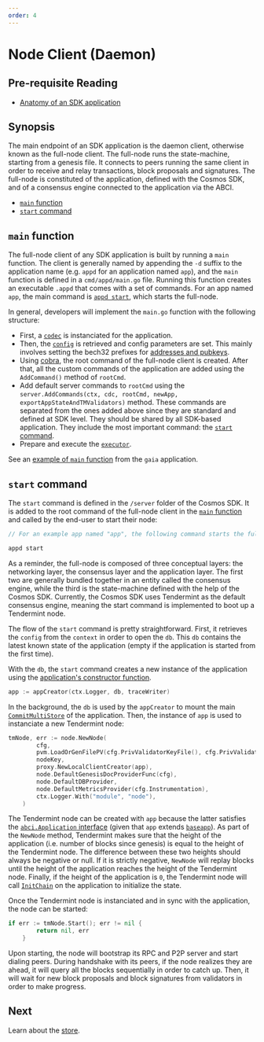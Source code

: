 ```yaml
---
order: 4
---
```


# Node Client (Daemon)

## Pre-requisite Reading

- [Anatomy of an SDK application](../basics/app-anatomy.md)

## Synopsis

The main endpoint of an SDK application is the daemon client, otherwise known as the full-node client. The full-node runs the state-machine, starting from a genesis file. It connects to peers running the same client in order to receive and relay transactions, block proposals and signatures. The full-node is constituted of the application, defined with the Cosmos SDK, and of a consensus engine connected to the application via the ABCI. 

- [`main` function](#main-function)
- [`start` command](#start-command)

## `main` function

The full-node client of any SDK application is built by running a `main` function. The client is generally named by appending the `-d` suffix to the application name (e.g. `appd` for an application named `app`), and the `main` function is defined in a `cmd/appd/main.go` file. Running this function creates an executable `.appd` that comes with a set of commands. For an app named `app`, the main command is [`appd start`](#start-command), which starts the full-node. 

In general, developers will implement the `main.go` function with the following structure:

- First, a [`codec`](./encoding.md) is instanciated for the application.
- Then, the [`config`](https://github.com/cosmos/cosmos-sdk/blob/master/types/config.go) is retrieved and config parameters are set. This mainly involves setting the bech32 prefixes for [addresses and pubkeys](../basics/accounts-fees-gas.md#addresses-and-pubkeys).
- Using [cobra](https://github.com/spf13/cobra), the root command of the full-node client is created. After that, all the custom commands of the application are added using the `AddCommand()` method of `rootCmd`. 
- Add default server commands to `rootCmd` using the `server.AddCommands(ctx, cdc, rootCmd, newApp, exportAppStateAndTMValidators)` method. These commands are separated from the ones added above since they are standard and defined at SDK level. They should be shared by all SDK-based application. They include the most important command: the [`start` command](#start-command).
- Prepare and execute the [`executor`](https://github.com/tendermint/tendermint/blob/master/libs/cli/setup.go#L75-L78).  

See an [example of `main` function](https://github.com/cosmos/gaia/blob/master/cmd/gaiad/main.go) from the `gaia` application. 

## `start` command

The `start` command is defined in the `/server` folder of the Cosmos SDK. It is added to the root command of the full-node client in the [`main` function](#main-function) and called by the end-user to start their node:

```go
// For an example app named "app", the following command starts the full-node

appd start
```

As a reminder, the full-node is composed of three conceptual layers: the networking layer, the consensus layer and the application layer. The first two are generally bundled together in an entity called the consensus engine, while the third is the state-machine defined with the help of the Cosmos SDK. Currently, the Cosmos SDK uses Tendermint as the default consensus engine, meaning the start command is implemented to boot up a Tendermint node. 

The flow of the `start` command is pretty straightforward. First, it retrieves the `config` from the `context` in order to open the `db`. This `db` contains the latest known state of the application (empty if the application is started from the first time). 

With the `db`, the `start` command creates a new instance of the application using the [application's constructor function](../basics/app-anatomy.md#constructor-function).

```go
app := appCreator(ctx.Logger, db, traceWriter)
```

In the background, the `db` is used by the `appCreator` to mount the main [`CommitMultiStore`](./store.md#commitmultistore) of the application. Then, the instance of `app` is used to instanciate a new Tendermint node:


```go
tmNode, err := node.NewNode(
		cfg,
		pvm.LoadOrGenFilePV(cfg.PrivValidatorKeyFile(), cfg.PrivValidatorStateFile()),
		nodeKey,
		proxy.NewLocalClientCreator(app),
		node.DefaultGenesisDocProviderFunc(cfg),
		node.DefaultDBProvider,
		node.DefaultMetricsProvider(cfg.Instrumentation),
		ctx.Logger.With("module", "node"),
    )
```

The Tendermint node can be created with `app` because the latter satisfies the [`abci.Application` interface](https://github.com/tendermint/tendermint/blob/master/abci/types/application.go#L11-L26) (given that `app` extends [`baseapp`](./baseapp.md)). As part of the `NewNode` method, Tendermint makes sure that the height of the application (i.e. number of blocks since genesis) is equal to the height of the Tendermint node. The difference between these two heights should always be negative or null. If it is strictly negative, `NewNode` will replay blocks until the height of the application reaches the height of the Tendermint node. Finally, if the height of the application is `0`, the Tendermint node will call [`InitChain`](./baseapp.md#initchain) on the application to initialize the state. 

Once the Tendermint node is instanciated and in sync with the application, the node can be started:

```go
if err := tmNode.Start(); err != nil {
		return nil, err
    }
```

Upon starting, the node will bootstrap its RPC and P2P server and start dialing peers. During handshake with its peers, if the node realizes they are ahead, it will query all the blocks sequentially in order to catch up. Then, it will wait for new block proposals and block signatures from validators in order to make progress. 

## Next

Learn about the [store](./store.md).